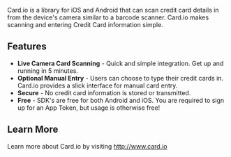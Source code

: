 Card.io is a library for iOS and Android that can scan credit card details in from the device's camera similar to a barcode scanner.  Card.io makes scanning and entering Credit Card information simple.

## Features
 
 - **Live Camera Card Scanning** - Quick and simple integration.  Get up and running in 5 minutes.
 - **Optional Manual Entry** - Users can choose to type their credit cards in.  Card.io provides a slick interface for manual card entry.
 - **Secure** - No credit card information is stored or transmitted.
 - **Free** - SDK's are free for both Android and iOS.  You are required to sign up for an App Token, but usage is otherwise free!
 

## Learn More
Learn more about Card.io by visiting http://www.card.io